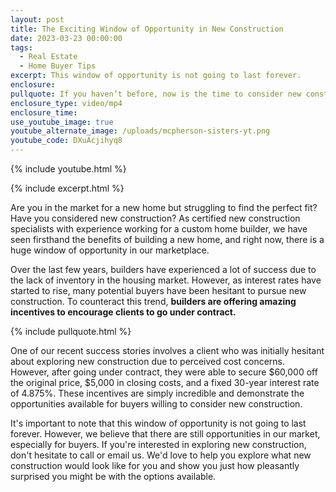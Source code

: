 ```yaml
---
layout: post
title: The Exciting Window of Opportunity in New Construction
date: 2023-03-23 00:00:00
tags:
  - Real Estate
  - Home Buyer Tips
excerpt: This window of opportunity is not going to last forever.
enclosure:
pullquote: If you haven’t before, now is the time to consider new construction.
enclosure_type: video/mp4
enclosure_time:
use_youtube_image: true
youtube_alternate_image: /uploads/mcpherson-sisters-yt.png
youtube_code: DXuAcjihyq8
---
```

{% include youtube.html %}

{% include excerpt.html %}

Are you in the market for a new home but struggling to find the perfect fit? Have you considered new construction? As certified new construction specialists with experience working for a custom home builder, we have seen firsthand the benefits of building a new home, and right now, there is a huge window of opportunity in our marketplace.&nbsp;

Over the last few years, builders have experienced a lot of success due to the lack of inventory in the housing market. However, as interest rates have started to rise, many potential buyers have been hesitant to pursue new construction. To counteract this trend, **builders are offering amazing incentives to encourage clients to go under contract.**

{% include pullquote.html %}

One of our recent success stories involves a client who was initially hesitant about exploring new construction due to perceived cost concerns. However, after going under contract, they were able to secure $60,000 off the original price, $5,000 in closing costs, and a fixed 30-year interest rate of 4.875%. These incentives are simply incredible and demonstrate the opportunities available for buyers willing to consider new construction.

It's important to note that this window of opportunity is not going to last forever. However, we believe that there are still opportunities in our market, especially for buyers. If you're interested in exploring new construction, don't hesitate to call or email us. We'd love to help you explore what new construction would look like for you and show you just how pleasantly surprised you might be with the options available.
